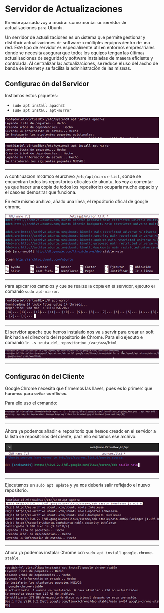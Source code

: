 # __Servidor de Actualizaciones__
En este apartado voy a mostrar como montar un servidor de actualizaciones para Ubuntu.

Un servidor de actualizaciones es un sistema que permite gestionar y distribuir actualizaciones de software a múltiples equipos dentro de una red. Este tipo de servidor es especialmente útil en entornos empresariales donde se necesita asegurar que todos los equipos tengan las últimas actualizaciones de seguridad y software instaladas de manera eficiente y controlada. Al centralizar las actualizaciones, se reduce el uso del ancho de banda de internet y se facilita la administración de las mismas.

## __Configuración del Servidor__

Instlamos estos paquetes:

+ `sudo apt install apache2`
+ `sudo apt install apt-mirror`

![paquetes](./imagenes/actualizaciones/actualizaciones1.png)

![paquetes](./imagenes/actualizaciones/actualizaciones2.png)

---
A continuación modifico el archivo `/etc/apt/mirror-list`, donde se encuentran todos los repositorios oficiales de ubuntu, los voy a comentar ya que hacer una copia de todos los repositorios ocuparia mucho espacio y el caso es demostrar que funciona.

En este mismo archivo, añado una línea, el repositorio oficial de google chrome.

![paquetes](./imagenes/actualizaciones/actualizaciones3.png)

---
Para aplicar los cambios y que se realize la copia en el servidor, ejecuto el comando `sudo apt-mirror`.

![paquetes](./imagenes/actualizaciones/actualizaciones4.png)

---
El servidor apache que hemos instalado nos va a servir para crear un soft link hacia el directorio del repositorio de Chrome.
Para ello ejecuto el comando `ln -s <ruta_del_repositorio> /var/www/html`

![paquetes](./imagenes/actualizaciones/actualizaciones5.png)

---
## __Configuración del Cliente__
Google Chrome necesita que firmemos las llaves, pues es lo primero que haremos para evitar conflictos.

Para ello uso el comando:

![paquetes](./imagenes/actualizaciones/actualizaciones6.png)

---
Ahora ya podemos añadir el repositorio que hemos creado en el servidor a la lista de repositorios del cliente, para ello editamos ese archivo:

![paquetes](./imagenes/actualizaciones/actualizaciones8.png)

---
Ejecutamos un `sudo apt update` y ya nos deberia salir reflejado el nuevo repositorio.

![paquetes](./imagenes/actualizaciones/actualizaciones9.png)

---
Ahora ya podemos instalar Chrome con `sudo apt install google-chrome-stable`.

![paquetes](./imagenes/actualizaciones/actualizaciones10.png)